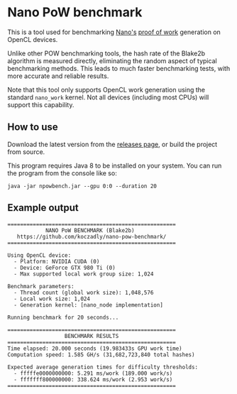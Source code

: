 # Nano PoW benchmark
This is a tool used for benchmarking [Nano's](https://github.com/nanocurrency/nano-node) 
 [proof of work](https://docs.nano.org/integration-guides/work-generation/) generation on OpenCL devices.

Unlike other POW benchmarking tools, the hash rate of the Blake2b algorithm is measured directly, eliminating the
 random aspect of typical benchmarking methods. This leads to much faster benchmarking tests, with more accurate and 
 reliable results.

Note that this tool only supports OpenCL work generation using the standard `nano_work` kernel. Not all devices
 (including most CPUs) will support this capability.

## How to use
Download the latest version from the [releases page](https://github.com/koczadly/nano-pow-benchmark/releases), or
 build the project from source.

This program requires Java 8 to be installed on your system. You can run the program from the console like so:
```text
java -jar npowbench.jar --gpu 0:0 --duration 20
```

## Example output
```text
=====================================================
            NANO PoW BENCHMARK (Blake2b)
   https://github.com/koczadly/nano-pow-benchmark/
=====================================================

Using OpenCL device:
  - Platform: NVIDIA CUDA (0)
  - Device: GeForce GTX 980 Ti (0)
  - Max supported local work group size: 1,024

Benchmark parameters:
  - Thread count (global work size): 1,048,576
  - Local work size: 1,024
  - Generation kernel: [nano_node implementation]

Running benchmark for 20 seconds...

=====================================================
                  BENCHMARK RESULTS
=====================================================
Time elapsed: 20.000 seconds (19.983433s GPU work time)
Computation speed: 1.585 GH/s (31,682,723,840 total hashes)

Expected average generation times for difficulty thresholds:
  - fffffe0000000000: 5.291 ms/work (189.000 work/s)
  - fffffff800000000: 338.624 ms/work (2.953 work/s)
=====================================================
```